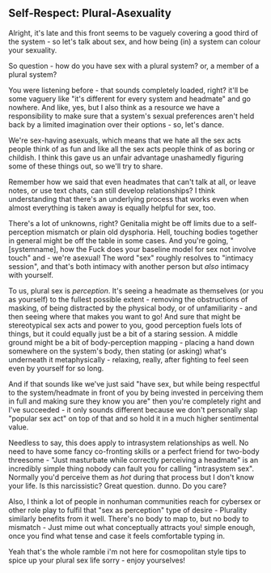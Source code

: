## Self-Respect: Plural-Asexuality

Alright, it's late and this front seems to be vaguely covering a good third of the system - so let's talk about sex, and how being (in) a system can colour your sexuality.

So question - how do you have sex with a plural system? or, a member of a plural system? 

You were listening before - that sounds completely loaded, right? it'll be some vaguery like "it's different for every system and headmate" and go nowhere. And like, yes, but I also think as a resource we have a responsibility to make sure that a system's sexual preferences aren't held back by a limited imagination over their options - so, let's dance.

We're sex-having asexuals, which means that we hate all the sex acts people think of as fun and like all the sex acts people think of as boring or childish. I think this gave us an unfair advantage unashamedly figuring some of these things out, so we'll try to share.

Remember how we said that even headmates that can't talk at all, or leave notes, or use text chats, can still develop relationships? I think understanding that there's an underlying process that works even when almost everything is taken away is equally helpful for sex, too.

There's a lot of unknowns, right? Genitalia might be off limits due to a self-perception mismatch or plain old dysphoria. Hell, touching bodies together in general might be off the table in some cases. And you're going, "[systemname], how the Fuck does your baseline model for sex not involve touch" and - we're asexual! The word "sex" roughly resolves to "intimacy session", and that's both intimacy with another person but *also* intimacy with yourself.

To us, plural sex is *perception*. It's seeing a headmate as themselves (or you as yourself) to the fullest possible extent - removing the obstructions of masking, of being distracted by the physical body, or of unfamiliarity - and then seeing where that makes you want to go! And sure that might be stereotypical sex acts and power to you, good perception fuels lots of things, but it could equally just be a bit of a staring session. A middle ground might be a bit of body-perception mapping - placing a hand down somewhere on the system's body, then stating (or asking) what's underneath it metaphysically - relaxing, really, after fighting to feel seen even by yourself for so long. 

And if that sounds like we've just said "have sex, but while being respectful to the system/headmate in front of you by being invested in perceiving them in full and making sure they know you are" then you're completely right and I've succeeded - it only sounds different because we don't personally slap "popular sex act" on top of that and so hold it in a much higher sentimental value. 

Needless to say, this does apply to intrasystem relationships as well. No need to have some fancy co-fronting skills or a perfect friend for two-body threesome - "Just masturbate while correctly perceiving a headmate" is an incredibly simple thing nobody can fault you for calling "intrasystem sex". Normally you'd perceive them as *hot* during that process but I don't know your life. Is this narcissistic? Great question. dunno. Do you care? 

Also, I think a lot of people in nonhuman communities reach for cybersex or other role play to fulfil that "sex as perception" type of desire - Plurality similarly benefits from it well. There's no body to map to, but no body to mismatch - Just mime out what conceptually attracts you! simple enough, once you find what tense and case it feels comfortable typing in.

Yeah that's the whole ramble i'm not here for cosmopolitan style tips to spice up your plural sex life sorry - enjoy yourselves! 
